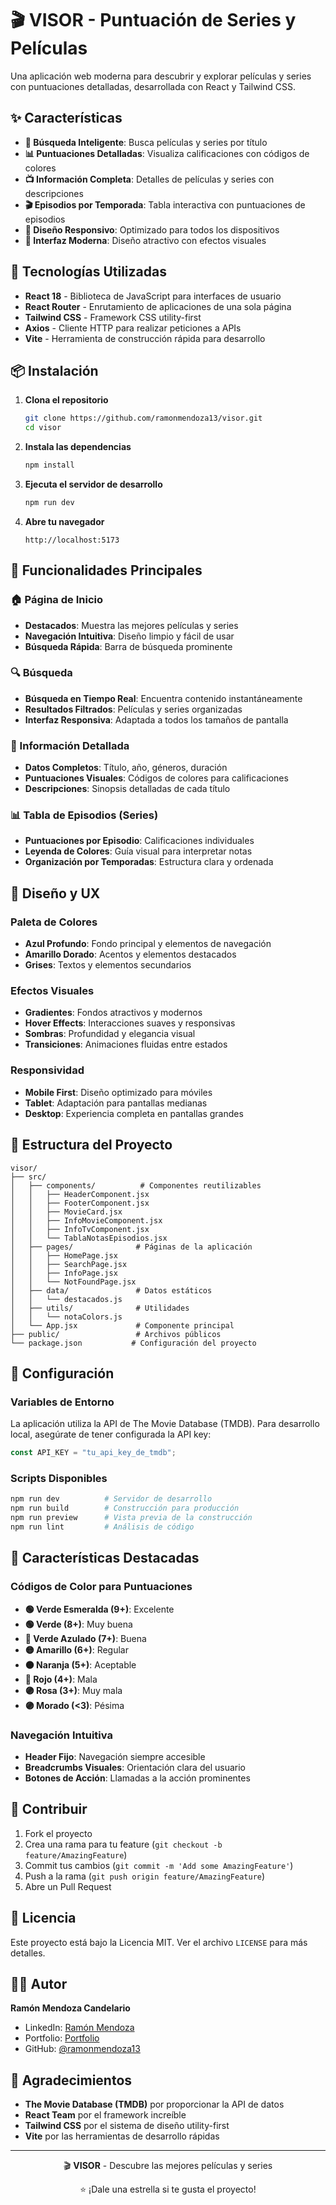 # 🎬 VISOR - Puntuación de Series y Películas


Una aplicación web moderna para descubrir y explorar películas y series con puntuaciones detalladas, desarrollada con React y Tailwind CSS.

## ✨ Características

- **🎯 Búsqueda Inteligente**: Busca películas y series por título
- **📊 Puntuaciones Detalladas**: Visualiza calificaciones con códigos de colores
- **📺 Información Completa**: Detalles de películas y series con descripciones
- **🎬 Episodios por Temporada**: Tabla interactiva con puntuaciones de episodios
- **📱 Diseño Responsivo**: Optimizado para todos los dispositivos
- **🎨 Interfaz Moderna**: Diseño atractivo con efectos visuales

## 🚀 Tecnologías Utilizadas

- **React 18** - Biblioteca de JavaScript para interfaces de usuario
- **React Router** - Enrutamiento de aplicaciones de una sola página
- **Tailwind CSS** - Framework CSS utility-first
- **Axios** - Cliente HTTP para realizar peticiones a APIs
- **Vite** - Herramienta de construcción rápida para desarrollo

## 📦 Instalación

1. **Clona el repositorio**
   ```bash
   git clone https://github.com/ramonmendoza13/visor.git
   cd visor
   ```

2. **Instala las dependencias**
   ```bash
   npm install
   ```

3. **Ejecuta el servidor de desarrollo**
   ```bash
   npm run dev
   ```

4. **Abre tu navegador**
   ```
   http://localhost:5173
   ```

## 🎯 Funcionalidades Principales

### 🏠 Página de Inicio
- **Destacados**: Muestra las mejores películas y series
- **Navegación Intuitiva**: Diseño limpio y fácil de usar
- **Búsqueda Rápida**: Barra de búsqueda prominente

### 🔍 Búsqueda
- **Búsqueda en Tiempo Real**: Encuentra contenido instantáneamente
- **Resultados Filtrados**: Películas y series organizadas
- **Interfaz Responsiva**: Adaptada a todos los tamaños de pantalla

### 📖 Información Detallada
- **Datos Completos**: Título, año, géneros, duración
- **Puntuaciones Visuales**: Códigos de colores para calificaciones
- **Descripciones**: Sinopsis detalladas de cada título

### 📊 Tabla de Episodios (Series)
- **Puntuaciones por Episodio**: Calificaciones individuales
- **Leyenda de Colores**: Guía visual para interpretar notas
- **Organización por Temporadas**: Estructura clara y ordenada

## 🎨 Diseño y UX

### Paleta de Colores
- **Azul Profundo**: Fondo principal y elementos de navegación
- **Amarillo Dorado**: Acentos y elementos destacados
- **Grises**: Textos y elementos secundarios

### Efectos Visuales
- **Gradientes**: Fondos atractivos y modernos
- **Hover Effects**: Interacciones suaves y responsivas
- **Sombras**: Profundidad y elegancia visual
- **Transiciones**: Animaciones fluidas entre estados

### Responsividad
- **Mobile First**: Diseño optimizado para móviles
- **Tablet**: Adaptación para pantallas medianas
- **Desktop**: Experiencia completa en pantallas grandes

## 📁 Estructura del Proyecto

```
visor/
├── src/
│   ├── components/          # Componentes reutilizables
│   │   ├── HeaderComponent.jsx
│   │   ├── FooterComponent.jsx
│   │   ├── MovieCard.jsx
│   │   ├── InfoMovieComponent.jsx
│   │   ├── InfoTvComponent.jsx
│   │   └── TablaNotasEpisodios.jsx
│   ├── pages/              # Páginas de la aplicación
│   │   ├── HomePage.jsx
│   │   ├── SearchPage.jsx
│   │   ├── InfoPage.jsx
│   │   └── NotFoundPage.jsx
│   ├── data/               # Datos estáticos
│   │   └── destacados.js
│   ├── utils/              # Utilidades
│   │   └── notaColors.js
│   └── App.jsx             # Componente principal
├── public/                 # Archivos públicos
└── package.json           # Configuración del proyecto
```

## 🔧 Configuración

### Variables de Entorno
La aplicación utiliza la API de The Movie Database (TMDB). Para desarrollo local, asegúrate de tener configurada la API key:

```javascript
const API_KEY = "tu_api_key_de_tmdb";
```

### Scripts Disponibles

```bash
npm run dev          # Servidor de desarrollo
npm run build        # Construcción para producción
npm run preview      # Vista previa de la construcción
npm run lint         # Análisis de código
```

## 🌟 Características Destacadas

### Códigos de Color para Puntuaciones
- **🟢 Verde Esmeralda (9+)**: Excelente
- **🟢 Verde (8+)**: Muy buena
- **🔵 Verde Azulado (7+)**: Buena
- **🟡 Amarillo (6+)**: Regular
- **🟠 Naranja (5+)**: Aceptable
- **🔴 Rojo (4+)**: Mala
- **🟣 Rosa (3+)**: Muy mala
- **🟣 Morado (<3)**: Pésima

### Navegación Intuitiva
- **Header Fijo**: Navegación siempre accesible
- **Breadcrumbs Visuales**: Orientación clara del usuario
- **Botones de Acción**: Llamadas a la acción prominentes

## 🤝 Contribuir

1. Fork el proyecto
2. Crea una rama para tu feature (`git checkout -b feature/AmazingFeature`)
3. Commit tus cambios (`git commit -m 'Add some AmazingFeature'`)
4. Push a la rama (`git push origin feature/AmazingFeature`)
5. Abre un Pull Request

## 📄 Licencia

Este proyecto está bajo la Licencia MIT. Ver el archivo `LICENSE` para más detalles.

## 👨‍💻 Autor

**Ramón Mendoza Candelario**
- LinkedIn: [Ramón Mendoza](https://www.linkedin.com/in/ram%C3%B3n-mendoza-candelario-8894252a9/)
- Portfolio: [Portfolio](https://ramonmendoza13.github.io/Porfolio/)
- GitHub: [@ramonmendoza13](https://github.com/ramonmendoza13)

## 🙏 Agradecimientos

- **The Movie Database (TMDB)** por proporcionar la API de datos
- **React Team** por el framework increíble
- **Tailwind CSS** por el sistema de diseño utility-first
- **Vite** por las herramientas de desarrollo rápidas

---

<div align="center">
  <p>🎬 <strong>VISOR</strong> - Descubre las mejores películas y series</p>
  <p>⭐ ¡Dale una estrella si te gusta el proyecto!</p>
</div>